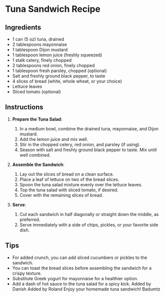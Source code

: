 # Tuna Sandwich Recipe

## Ingredients

- 1 can (5 oz) tuna, drained
- 2 tablespoons mayonnaise
- 1 tablespoon Dijon mustard
- 1 tablespoon lemon juice (freshly squeezed)
- 1 stalk celery, finely chopped
- 2 tablespoons red onion, finely chopped
- 1 tablespoon fresh parsley, chopped (optional)
- Salt and freshly ground black pepper, to taste
- 4 slices of bread (white, whole wheat, or your choice)
- Lettuce leaves
- Sliced tomato (optional)

## Instructions

1. **Prepare the Tuna Salad**:
   1. In a medium bowl, combine the drained tuna, mayonnaise, and Dijon mustard.
   2. Add the lemon juice and mix well.
   3. Stir in the chopped celery, red onion, and parsley (if using).
   4. Season with salt and freshly ground black pepper to taste. Mix until well combined.

2. **Assemble the Sandwich**:
   1. Lay out the slices of bread on a clean surface.
   2. Place a leaf of lettuce on two of the bread slices.
   3. Spoon the tuna salad mixture evenly over the lettuce leaves.
   4. Top the tuna salad with sliced tomato, if desired.
   5. Cover with the remaining slices of bread.

3. **Serve**:
   1. Cut each sandwich in half diagonally or straight down the middle, as preferred.
   2. Serve immediately with a side of chips, pickles, or your favorite side dish.

## Tips

- For added crunch, you can add sliced cucumbers or pickles to the sandwich.
- You can toast the bread slices before assembling the sandwich for a crispy texture.
- Substitute Greek yogurt for mayonnaise for a healthier option.
- Add a dash of hot sauce to the tuna salad for a spicy kick.
  Added by Danish
  Added by Roland
Enjoy your homemade tuna sandwich!
Badumtz
